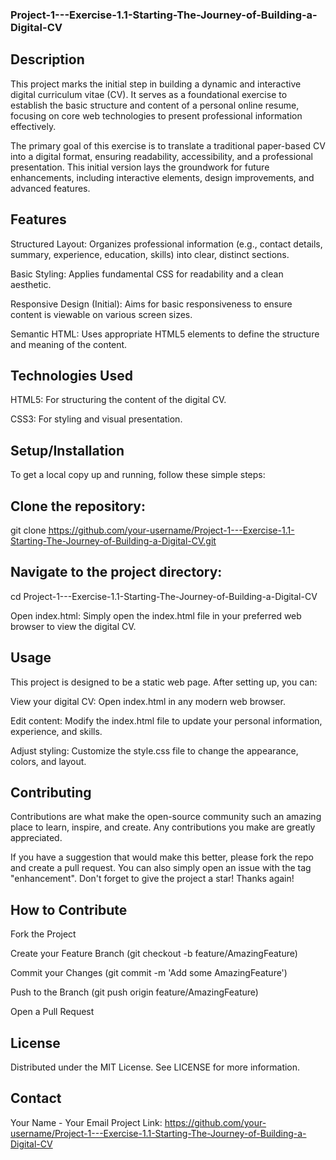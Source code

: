 ### Project-1---Exercise-1.1-Starting-The-Journey-of-Building-a-Digital-CV
## Description
This project marks the initial step in building a dynamic and interactive digital curriculum vitae (CV). It serves as a foundational exercise to establish the basic structure and content of a personal online resume, focusing on core web technologies to present professional information effectively.

The primary goal of this exercise is to translate a traditional paper-based CV into a digital format, ensuring readability, accessibility, and a professional presentation. This initial version lays the groundwork for future enhancements, including interactive elements, design improvements, and advanced features.

## Features
Structured Layout: Organizes professional information (e.g., contact details, summary, experience, education, skills) into clear, distinct sections.

Basic Styling: Applies fundamental CSS for readability and a clean aesthetic.

Responsive Design (Initial): Aims for basic responsiveness to ensure content is viewable on various screen sizes.

Semantic HTML: Uses appropriate HTML5 elements to define the structure and meaning of the content.

## Technologies Used
HTML5: For structuring the content of the digital CV.

CSS3: For styling and visual presentation.

## Setup/Installation
To get a local copy up and running, follow these simple steps:

## Clone the repository:

git clone https://github.com/your-username/Project-1---Exercise-1.1-Starting-The-Journey-of-Building-a-Digital-CV.git


## Navigate to the project directory:

cd Project-1---Exercise-1.1-Starting-The-Journey-of-Building-a-Digital-CV

Open index.html:
Simply open the index.html file in your preferred web browser to view the digital CV.

## Usage
This project is designed to be a static web page. After setting up, you can:

View your digital CV: Open index.html in any modern web browser.

Edit content: Modify the index.html file to update your personal information, experience, and skills.

Adjust styling: Customize the style.css file to change the appearance, colors, and layout.

## Contributing
Contributions are what make the open-source community such an amazing place to learn, inspire, and create. Any contributions you make are greatly appreciated.

If you have a suggestion that would make this better, please fork the repo and create a pull request. You can also simply open an issue with the tag "enhancement".
Don't forget to give the project a star! Thanks again!

## How to Contribute
Fork the Project

Create your Feature Branch (git checkout -b feature/AmazingFeature)

Commit your Changes (git commit -m 'Add some AmazingFeature')

Push to the Branch (git push origin feature/AmazingFeature)

Open a Pull Request

## License
Distributed under the MIT License. See LICENSE for more information.

## Contact
Your Name - Your Email
Project Link: https://github.com/your-username/Project-1---Exercise-1.1-Starting-The-Journey-of-Building-a-Digital-CV
